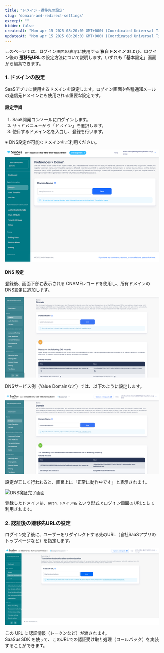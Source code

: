 ```yaml
---
title: "ドメイン・遷移先の設定"
slug: "domain-and-redirect-settings"
excerpt: ""
hidden: false
createdAt: "Mon Apr 15 2025 08:20:00 GMT+0000 (Coordinated Universal Time)"
updatedAt: "Mon Apr 15 2025 08:20:00 GMT+0000 (Coordinated Universal Time)"
---
```


このページでは、ログイン画面の表示に使用する **独自ドメイン** および、ログイン後の **遷移先URL** の設定方法について説明します。いずれも「基本設定」画面から編集できます。

### 1. ドメインの設定

SaaSアプリに使用するドメインを設定します。ログイン画面や各種通知メールの送信元ドメインにも使用される重要な設定です。

#### 設定手順

1. SaaS開発コンソールにログインします。
2. サイドメニューから「ドメイン」を選択します。
3. 使用するドメイン名を入力し、登録を行います。

※ DNS設定が可能なドメインをご利用ください。

![ドメイン入力画面](/ja/img/part-4/application-settings/domain-and-redirect-settings/domain-name-preference-01.png)

#### DNS 設定

登録後、画面下部に表示される CNAMEレコードを使用し、所有ドメインのDNS設定に追加します。

![CNAME表示](/ja/img/part-4/application-settings/domain-and-redirect-settings/domain-name-preference-02.png)

DNSサービス例（Value Domainなど）では、以下のように設定します。

![DNS設定例](/ja/img/part-4/application-settings/domain-and-redirect-settings/domain-name-preference-03.png)

設定が正しく行われると、画面上に「正常に動作中です」と表示されます。

![DNS検証完了画面](/ja/img/part-4/application-settings/domain-and-redirect-settings/domain-name-preference-04.png)

登録したドメインは、`auth.ドメイン名` という形式でログイン画面のURLとして利用されます。

### 2. 認証後の遷移先URLの設定

ログイン完了後に、ユーザーをリダイレクトする先のURL（自社SaaSアプリのトップページなど）を指定します。

![遷移先URL設定画面](/ja/img/part-4/application-settings/domain-and-redirect-settings/authentication-preference-redirect-url.png)

この URL に認証情報（トークンなど）が渡されます。  
SaaSus SDK を使って、このURLでの認証受け取り処理（コールバック）を実装することができます。